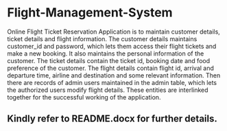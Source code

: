 # Flight-Management-System
Online Flight Ticket Reservation Application is to maintain customer details, ticket details and flight information. The customer details maintains customer_id and password, which lets them access their flight tickets and make a new booking. It also maintains the personal information of the customer. The ticket details contain the ticket id, booking date and food preference of the customer. The flight details contain flight id, arrival and departure time, airline and destination and some relevant information. Then there are records of admin users maintained in the admin table, which lets the authorized users modify flight details. These entities are interlinked together for the successful working of the application.
## Kindly refer to README.docx for further details.
